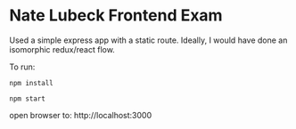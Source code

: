 # Nate Lubeck Frontend Exam

Used a simple express app with a static route. Ideally, I would have done an isomorphic
redux/react flow.

To run:

```npm install```

```npm start```


open browser to: http://localhost:3000
